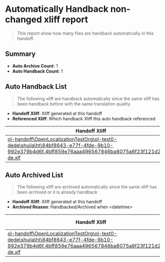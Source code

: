 # Automatically Handback non-changed xliff report
> This report show how many files are handback automatically in this handoff.

## Summary
* **Auto Archive Count**: 1
* **Auto Handback Count**: 1

## Auto Handback List
> The following xliff are handback automatically since the same xliff has been handback before with the same translation quality.

* **Handoff Xliff**: Xliff generated at this handoff
* **Referenced Xliff**: Which handback Xliff this auto handback referenced

| Handoff Xliff | Referenced Xliff | 
| --- | --- | 
| [ol-handoff\OpenLocalizationTestOrg\ol-test0-dede\shujia\ht\84bf8643-e77f-4fde-9b10-992e379b4d6f.4bff859e76aaa496567846ba8075a6f23f121d25.de-de.xlf](https://github.com/OpenLocalizationTestOrg/ol-test0-handoff/blob/c8bc60e4582fa2576e0a68a166204a060afe1d21/ol-handoff/OpenLocalizationTestOrg/ol-test0-dede/shujia/ht/84bf8643-e77f-4fde-9b10-992e379b4d6f.4bff859e76aaa496567846ba8075a6f23f121d25.de-de.xlf) | [ol-handback\OpenLocalizationTestOrg\ol-test0-dede\shujia\ht\84bf8643-e77f-4fde-9b10-992e379b4d6f.4bff859e76aaa496567846ba8075a6f23f121d25.de-de.xlf](https://github.com/OpenLocalizationTestOrg/ol-test0-handback/blob/01c493969a076501c321fb60359f15602ebc438c/ol-handback/OpenLocalizationTestOrg/ol-test0-dede/shujia/ht/84bf8643-e77f-4fde-9b10-992e379b4d6f.4bff859e76aaa496567846ba8075a6f23f121d25.de-de.xlf) | 

## Auto Archived List
> The following xliff are archived automatically since the same xliff has been archived or it is already handback

* **Handoff Xliff**: Xliff generated at this handoff
* **Archived Reason**: Handbacked/Archived when &lt;datetime&gt;

| Handoff Xliff | Archived Reason | 
| --- | --- | 
| [ol-handoff\OpenLocalizationTestOrg\ol-test0-dede\shujia\ht\84bf8643-e77f-4fde-9b10-992e379b4d6f.4bff859e76aaa496567846ba8075a6f23f121d25.de-de.xlf](https://github.com/OpenLocalizationTestOrg/ol-test0-handoff/blob/c8bc60e4582fa2576e0a68a166204a060afe1d21/ol-handoff/OpenLocalizationTestOrg/ol-test0-dede/shujia/ht/84bf8643-e77f-4fde-9b10-992e379b4d6f.4bff859e76aaa496567846ba8075a6f23f121d25.de-de.xlf) | Handbacked | 

